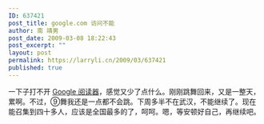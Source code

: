 ```yaml
---
ID: 637421
post_title: google.com 访问不能
author: 南 靖男
post_date: 2009-03-08 18:22:43
post_excerpt: ""
layout: post
permalink: https://larryli.cn/2009/03/637421
published: true
---
```

<p>一下子打不开 <a href="https://www.google.com/reader/view/">Google 阅读器</a>，感觉又少了点什么。刚刚跳舞回来，又是一整天，累啊。不过，⑨舞我还是一点都不会跳。下周多半不在武汉，不能继续了。现在能召集到四十多人，应该是全国最多的了，呵呵。嗯，等安顿好自己，再继续吧。</p>